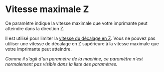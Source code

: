 Vitesse maximale Z
====
Ce paramètre indique la vitesse maximale que votre imprimante peut atteindre dans la direction Z.

Il est utilisé pour limiter la [vitesse du décalage en Z](../speed/speed_z_hop.md). Vous ne pouvez pas utiliser une vitesse de décalage en Z supérieure à la vitesse maximale que votre imprimante peut atteindre.

*Comme il s'agit d'un paramètre de la machine, ce paramètre n'est normalement pas visible dans la liste des paramètres.*

